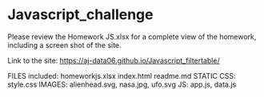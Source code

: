 # Javascript_challenge
Please review the Homework JS.xlsx for a complete view of the homework, including a screen shot of the site.

Link to the site: https://aj-data06.github.io/Javascript_filtertable/

FILES included: homeworkjs.xlsx index.html readme.md STATIC CSS: style.css IMAGES: alienhead.svg, nasa.jpg, ufo.svg JS: app.js, data.js
